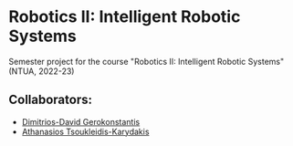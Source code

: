 # Robotics II: Intelligent Robotic Systems

Semester project for the course "Robotics II: Intelligent Robotic Systems" (NTUA, 2022-23)

## Collaborators:
- [Dimitrios-David Gerokonstantis](https://github.com/DimitrisDavidGerokonstantis)  
- [Athanasios Tsoukleidis-Karydakis](https://github.com/ThanosTsoukleidis-Karydakis)  
